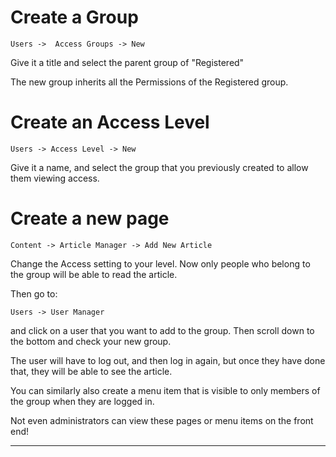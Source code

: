 # Create a Group
 
`Users ->  Access Groups -> New`

Give it a title and select the parent group of "Registered"

The new group inherits all the Permissions of the Registered group.

# Create an Access Level

`Users -> Access Level -> New`

Give it a name, and select the group that you previously created to allow them viewing access.

# Create a new page

`Content -> Article Manager -> Add New Article`

Change the Access setting to your level. Now only people who belong to the group will be able to read the article.

Then go to:

`Users -> User Manager`

and click on a user that you want to add to the group. Then scroll down to the bottom and check your new group.

The user will have to log out, and then log in again, but once they have done that, they will be able to see the
article.

You can similarly also create a menu item that is visible to only members of the group when they are logged in.

Not even administrators can view these pages or menu items on the front end!

----------------